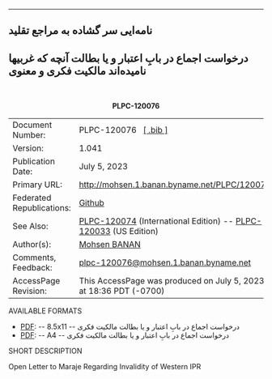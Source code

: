 ------------------------------------------------------------------------


##  نامه‌ایی سر گشاده به مراجع تقلید

##  درخواست اجماع در بابِ اعتبار و یا بطالت آنچه که غربیها نامیده‌اند مالکیت فکری و معنوی

<br/>
<p align="center"><b>PLPC-120076</b></p>

<table>
<tbody>
<tr class="odd">
<td>Document Number:</td>
<td>PLPC-120076   <a href="./cite/PLPC-120076.bib">[ .bib ]</a></td>
</tr>
<tr class="even">
<td>Version:</td>
<td>1.041</td>
</tr>
<tr class="odd">
<td>Publication Date:</td>
<td>July 5, 2023</td>
</tr>
<tr class="odd">
<td>Primary URL:</td>
<td><a href="http://mohsen.1.banan.byname.net/PLPC/120076">http://mohsen.1.banan.byname.net/PLPC/120076</a></td>
</tr>
<tr class="even">
<td>Federated Republications:</td>
<td><a href="https://github.com/bxplpc/120076">Github</a>  </td>
</tr>
<tr class="odd">
<td>See Also:</td>
<td><a href="https://github.com/bxplpc/120074">PLPC-120074</a> (International Edition) -- <a href="https://github.com/bxplpc/120033">PLPC-120033</a> (US Edition) </td>
</tr>
<tr class="odd">
<td>Author(s):</td>
<td><a href="http://mohsen.1.banan.byname.net/contact">Mohsen BANAN</a></td>
</tr>
<tr class="even">
<td>Comments, Feedback:</td>
<td><a href="mailto:plpc-120074@mohsen.1.banan.byname.net">plpc-120076@mohsen.1.banan.byname.net</td>
</tr>
<tr class="even">
<td>AccessPage Revision:</td>
<td>This AccessPage was produced on July 5, 2023 at 18:36 PDT (-0700)</td>
</tr>
</tbody>
</table>

AVAILABLE FORMATS  

    
-   [PDF](./pdf/c-120076-0_1-marjaMailingFa-art-8.5x11.pdf):
    -- 8.5x11 --  درخواست اجماع در بابِ اعتبار و یا بطالت مالکیت فکری 
-   [PDF](./pdf/c-120076-0_1-marjaMailingFa-art-8.5x11.pdf):
    -- A4 --   درخواست اجماع در بابِ اعتبار و یا بطالت مالکیت فکری 



SHORT DESCRIPTION

Open Letter to Maraje Regarding Invalidity of Western IPR


